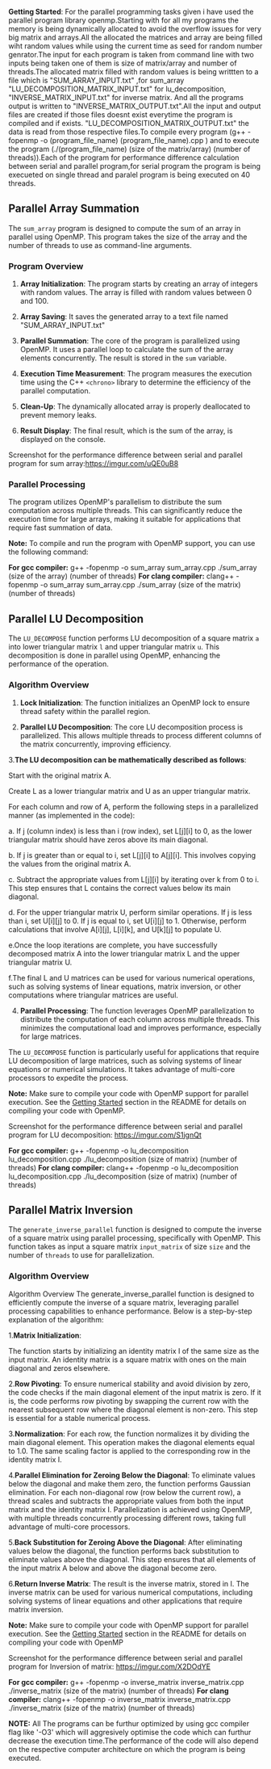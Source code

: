 
 
 **Getting Started**:
 For the parallel programming tasks given i have used the parallel program library openmp.Starting with for all my programs the
 memory is being dynamically allocated to avoid the overflow issues for very big matrix and arrays.All the allocated the matrices 
 and array are being filled wiht random values while using the current time as seed for random number genrator.The input for each program
 is taken from command line with two inputs being taken one of them is size of matrix/array and number of threads.The allocated matrix 
 filled with random values is being writtten to a file which is "SUM_ARRAY_INPUT.txt" ,for sum_array "LU_DECOMPOSITION_MATRIX_INPUT.txt" 
 for lu_decomposition, "INVERSE_MATRIX_INPUT.txt" for inverse matrix.
 And all the programs output is written to   "INVERSE_MATRIX_OUTPUT.txt".All the input and output files are created if those files doesnt 
 exist everytime the program is compiled and if exists. "LU_DECOMPOSITION_MATRIX_OUTPUT.txt" 
 the data is read from those respective files.To compile every program (g++ -fopenmp -o (program_file_name) (program_file_name).cpp ) and 
 to execute the program (./(program_file_name) (size of the matrix/array) (number of threads)).Each of the program for performance 
 difference calculation between serial and parallel program,for serial program the program is being execueted on single thread and paralel 
 program is being executed on 40 threads.

 ## Parallel Array Summation

The `sum_array` program is designed to compute the sum of an array in parallel using OpenMP. This program takes the size of the array and the number of threads to use as command-line arguments.

### Program Overview

1. **Array Initialization**: The program starts by creating an array of integers with random values. The array is filled with random values between 0 and 100.

2. **Array Saving**: It saves the generated array to a text file named "SUM_ARRAY_INPUT.txt"

3. **Parallel Summation**: The core of the program is parallelized using OpenMP. It uses a parallel loop to calculate the sum of the array elements concurrently. The result is stored in the `sum` variable.

4. **Execution Time Measurement**: The program measures the execution time using the C++ `<chrono>` library to determine the efficiency of the parallel computation.

5. **Clean-Up**: The dynamically allocated array is properly deallocated to prevent memory leaks.

6. **Result Display**: The final result, which is the sum of the array, is displayed on the console.
 
Screenshot for the performance difference between serial and parallel program for sum array:https://imgur.com/uQE0uB8

### Parallel Processing

The program utilizes OpenMP's parallelism to distribute the sum computation across multiple threads. This can significantly reduce the execution time for large arrays, making it suitable for applications that require fast summation of data.

**Note:** To compile and run the program with OpenMP support, you can use the following command:

**For gcc compiler:**
g++ -fopenmp -o sum_array sum_array.cpp
./sum_array (size of the array) (number of threads)
**For clang compiler:**
clang++ -fopenmp -o sum_array sum_array.cpp
./sum_array (size of the matrix) (number of threads)



## Parallel LU Decomposition

The `LU_DECOMPOSE` function performs LU decomposition of a square matrix `a` into lower triangular matrix `l` and upper triangular matrix `u`. This decomposition is done in parallel using OpenMP, enhancing the performance of the operation.

### Algorithm Overview

1. **Lock Initialization**: The function initializes an OpenMP lock to ensure thread safety within the parallel region.

2. **Parallel LU Decomposition**: The core LU decomposition process is parallelized. This allows multiple threads to process different columns of the matrix concurrently, improving efficiency.

3.**The LU decomposition can be mathematically described as follows**:

Start with the original matrix A.

Create L as a lower triangular matrix and U as an upper triangular matrix.

For each column and row of A, perform the following steps in a parallelized manner (as implemented in the code):

a. If j (column index) is less than i (row index), set L[j][i] to 0, as the lower triangular matrix should have zeros above its main diagonal.

b. If j is greater than or equal to i, set L[j][i] to A[j][i]. This involves copying the values from the original matrix A.

c. Subtract the appropriate values from L[j][i] by iterating over k from 0 to i. This step ensures that L contains the correct values below its main diagonal.

d. For the upper triangular matrix U, perform similar operations. If j is less than i, set U[i][j] to 0. If j is equal to i, set U[i][j] to 1. Otherwise, perform calculations that involve A[i][j], L[i][k], and U[k][j] to populate U.

e.Once the loop iterations are complete, you have successfully decomposed matrix A into the lower triangular matrix L and the upper triangular matrix U.

f.The final L and U matrices can be used for various numerical operations, such as solving systems of linear equations, matrix inversion, or other computations where triangular matrices are useful.

4. **Parallel Processing**: The function leverages OpenMP parallelization to distribute the computation of each column across multiple threads. This minimizes the computational load and improves performance, especially for large matrices.

The `LU_DECOMPOSE` function is particularly useful for applications that require LU decomposition of large matrices, such as solving systems of linear equations or numerical simulations. It takes advantage of multi-core processors to expedite the process.

**Note:** Make sure to compile your code with OpenMP support for parallel execution. See the [Getting Started](#getting-started) section in the README for details on compiling your code with OpenMP.

Screenshot for the performance difference between serial and parallel program for LU decomposition: https://imgur.com/S1jgnQt

**For gcc compiler:**
g++ -fopenmp -o lu_decomposition lu_decomposition.cpp
./lu_decomposition (size of matrix) (number of threads)
**For clang compiler:**
clang++ -fopenmp -o lu_decomposition lu_decomposition.cpp
./lu_decomposition (size of matrix) (number of threads)



## Parallel Matrix Inversion

The `generate_inverse_parallel` function is designed to compute the inverse of a square matrix using parallel processing, specifically with OpenMP. This function takes as input a square matrix `input_matrix` of size `size` and the number of `threads` to use for parallelization.

### Algorithm Overview


Algorithm Overview
The generate_inverse_parallel function is designed to efficiently compute the inverse of a square matrix, leveraging parallel processing capabilities to enhance performance. Below is a step-by-step explanation of the algorithm:

1.**Matrix Initialization**:

The function starts by initializing an identity matrix I of the same size as the input matrix. An identity matrix is a square matrix with ones on the main diagonal and zeros elsewhere.

2.**Row Pivoting**:
To ensure numerical stability and avoid division by zero, the code checks if the main diagonal element of the input matrix is zero. If it is, the code performs row pivoting by swapping the current row with the nearest subsequent row where the diagonal element is non-zero. This step is essential for a stable numerical process.

3.**Normalization**:
For each row, the function normalizes it by dividing the main diagonal element. This operation makes the diagonal elements equal to 1.0. The same scaling factor is applied to the corresponding row in the identity matrix I.

4.**Parallel Elimination for Zeroing Below the Diagonal**:
To eliminate values below the diagonal and make them zero, the function performs Gaussian elimination. For each non-diagonal row (row below the current row), a thread scales and subtracts the appropriate values from both the input matrix and the identity matrix I. Parallelization is achieved using OpenMP, with multiple threads concurrently processing different rows, taking full advantage of multi-core processors.

5.**Back Substitution for Zeroing Above the Diagonal**:
After eliminating values below the diagonal, the function performs back substitution to eliminate values above the diagonal. This step ensures that all elements of the input matrix A below and above the diagonal become zero.

6.**Return Inverse Matrix**:
The result is the inverse matrix, stored in I. The inverse matrix can be used for various numerical computations, including solving systems of linear equations and other applications that require matrix inversion.


**Note:** Make sure to compile your code with OpenMP support for parallel execution. See the [Getting Started](#getting-started) section in the README for details on compiling your code with OpenMP

Screenshot for the performance difference between serial and parallel program for Inversion of matrix: https://imgur.com/X2DOdYE

**For gcc compiler:**
g++ -fopenmp -o inverse_matrix inverse_matrix.cpp
./inverse_matrix (size of the matrix) (number of threads)
**For clang compiler:**
clang++ -fopenmp -o inverse_matrix inverse_matrix.cpp
./inverse_matrix (size of the matrix) (number of threads)


**NOTE:** All The programs can be furthur optimized by using gcc compiler flag like '-O3' which will aggresively optimise the code
which can furthur decrease the execution time.The performance of the code will also depend on the respective computer architecture on
which the program is being executed.


